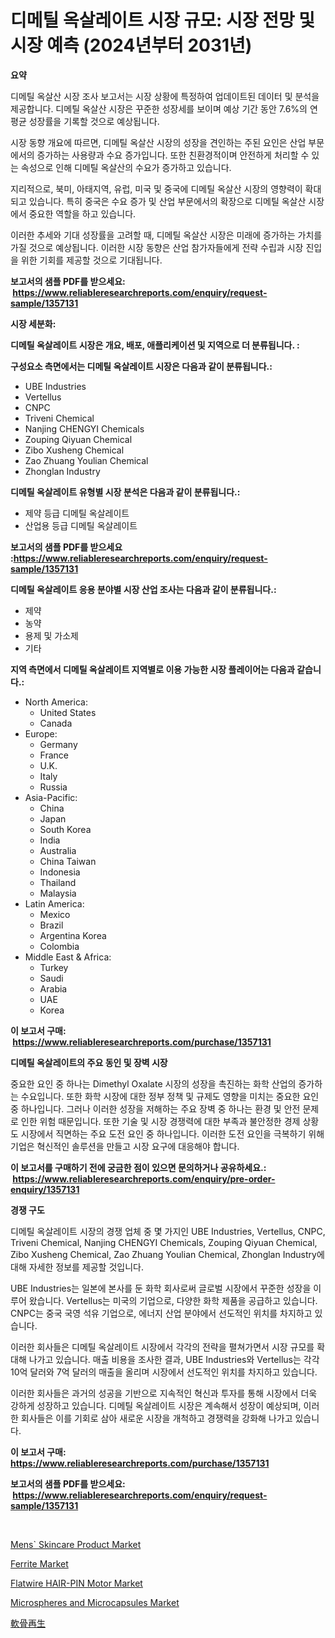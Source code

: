 <p><h1>디메틸 옥살레이트 시장 규모: 시장 전망 및 시장 예측 (2024년부터 2031년)</h1></p><p><strong>요약</strong></p>
<p><p>디메틸 옥살산 시장 조사 보고서는 시장 상황에 특정하여 업데이트된 데이터 및 분석을 제공합니다. 디메틸 옥살산 시장은 꾸준한 성장세를 보이며 예상 기간 동안 7.6%의 연평균 성장률을 기록할 것으로 예상됩니다.</p><p>시장 동향 개요에 따르면, 디메틸 옥살산 시장의 성장을 견인하는 주된 요인은 산업 부문에서의 증가하는 사용량과 수요 증가입니다. 또한 친환경적이며 안전하게 처리할 수 있는 속성으로 인해 디메틸 옥살산의 수요가 증가하고 있습니다.</p><p>지리적으로, 북미, 아태지역, 유럽, 미국 및 중국에 디메틸 옥살산 시장의 영향력이 확대되고 있습니다. 특히 중국은 수요 증가 및 산업 부문에서의 확장으로 디메틸 옥살산 시장에서 중요한 역할을 하고 있습니다.</p><p>이러한 추세와 기대 성장률을 고려할 때, 디메틸 옥살산 시장은 미래에 증가하는 가치를 가질 것으로 예상됩니다. 이러한 시장 동향은 산업 참가자들에게 전략 수립과 시장 진입을 위한 기회를 제공할 것으로 기대됩니다.</p></p>
<p><strong>보고서의 샘플 PDF를 받으세요: &nbsp;<a href="https://www.reliableresearchreports.com/enquiry/request-sample/1357131">https://www.reliableresearchreports.com/enquiry/request-sample/1357131</a></strong></p>
<p><strong>시장 세분화:</strong></p>
<p><strong> 디메틸 옥살레이트 시장은 개요, 배포, 애플리케이션 및 지역으로 더 분류됩니다. :</strong></p>
<p><strong>구성요소 측면에서는 디메틸 옥살레이트 시장은 다음과 같이 분류됩니다.:</strong></p>
<p><ul><li>UBE Industries</li><li>Vertellus</li><li>CNPC</li><li>Triveni Chemical</li><li>Nanjing CHENGYI Chemicals</li><li>Zouping Qiyuan Chemical</li><li>Zibo Xusheng Chemical</li><li>Zao Zhuang Youlian Chemical</li><li>Zhonglan Industry</li></ul></p>
<p><strong> 디메틸 옥살레이트 유형별 시장 분석은 다음과 같이 분류됩니다.:</strong></p>
<p><ul><li>제약 등급 디메틸 옥살레이트</li><li>산업용 등급 디메틸 옥살레이트</li></ul></p>
<p><strong>보고서의 샘플 PDF를 받으세요 :<a href="https://www.reliableresearchreports.com/enquiry/request-sample/1357131">https://www.reliableresearchreports.com/enquiry/request-sample/1357131</a></strong></p>
<p><strong> 디메틸 옥살레이트 응용 분야별 시장 산업 조사는 다음과 같이 분류됩니다.:</strong></p>
<p><ul><li>제약</li><li>농약</li><li>용제 및 가소제</li><li>기타</li></ul></p>
<p><strong>지역 측면에서 디메틸 옥살레이트 지역별로 이용 가능한 시장 플레이어는 다음과 같습니다.:</strong></p>
<p><ul>
    <li>
        North America:
        <ul>
            <li>United States</li>
            <li>Canada</li>
        </ul>
    </li>
    <li>
        Europe:
        <ul>
            <li>Germany</li>
            <li>France</li>
            <li>U.K.</li>
            <li>Italy</li>
            <li>Russia</li>
        </ul>
    </li>
    <li>
        Asia-Pacific:
        <ul>
            <li>China</li>
            <li>Japan</li>
            <li>South Korea</li>
            <li>India</li>
            <li>Australia</li>
            <li>China Taiwan</li>
            <li>Indonesia</li>
            <li>Thailand</li>
            <li>Malaysia</li>
        </ul>
    </li>
    <li>
        Latin America:
        <ul>
            <li>Mexico</li>
            <li>Brazil</li>
            <li>Argentina Korea</li>
            <li>Colombia</li>
        </ul>
    </li>
    <li>
        Middle East & Africa:
        <ul>
            <li>Turkey</li>
            <li>Saudi</li>
            <li>Arabia</li>
            <li>UAE</li>
            <li>Korea</li>
        </ul>
    </li>
    </ul></p>
<p><strong>이 보고서 구매: &nbsp;<a href="https://www.reliableresearchreports.com/purchase/1357131">https://www.reliableresearchreports.com/purchase/1357131</a></strong></p>
<p><strong>디메틸 옥살레이트의 주요 동인 및 장벽 시장</strong></p>
<p><p>중요한 요인 중 하나는 Dimethyl Oxalate 시장의 성장을 촉진하는 화학 산업의 증가하는 수요입니다. 또한 화학 시장에 대한 정부 정책 및 규제도 영향을 미치는 중요한 요인 중 하나입니다. 그러나 이러한 성장을 저해하는 주요 장벽 중 하나는 환경 및 안전 문제로 인한 위험 때문입니다. 또한 기술 및 시장 경쟁력에 대한 부족과 불안정한 경제 상황도 시장에서 직면하는 주요 도전 요인 중 하나입니다. 이러한 도전 요인을 극복하기 위해 기업은 혁신적인 솔루션을 만들고 시장 요구에 대응해야 합니다.</p></p>
<p><strong>이 보고서를 구매하기 전에 궁금한 점이 있으면 문의하거나 공유하세요.: &nbsp;<a href="https://www.reliableresearchreports.com/enquiry/pre-order-enquiry/1357131">https://www.reliableresearchreports.com/enquiry/pre-order-enquiry/1357131</a></strong></p>
<p><strong>경쟁 구도</strong></p>
<p><p>디메틸 옥살레이트 시장의 경쟁 업체 중 몇 가지인 UBE Industries, Vertellus, CNPC, Triveni Chemical, Nanjing CHENGYI Chemicals, Zouping Qiyuan Chemical, Zibo Xusheng Chemical, Zao Zhuang Youlian Chemical, Zhonglan Industry에 대해 자세한 정보를 제공할 것입니다. </p><p>UBE Industries는 일본에 본사를 둔 화학 회사로써 글로벌 시장에서 꾸준한 성장을 이루어 왔습니다. Vertellus는 미국의 기업으로, 다양한 화학 제품을 공급하고 있습니다. CNPC는 중국 국영 석유 기업으로, 에너지 산업 분야에서 선도적인 위치를 차지하고 있습니다.</p><p>이러한 회사들은 디메틸 옥살레이트 시장에서 각각의 전략을 펼쳐가면서 시장 규모를 확대해 나가고 있습니다. 매출 비용을 조사한 결과, UBE Industries와 Vertellus는 각각 10억 달러와 7억 달러의 매출을 올리며 시장에서 선도적인 위치를 차지하고 있습니다.</p><p>이러한 회사들은 과거의 성공을 기반으로 지속적인 혁신과 투자를 통해 시장에서 더욱 강하게 성장하고 있습니다. 디메틸 옥살레이트 시장은 계속해서 성장이 예상되며, 이러한 회사들은 이를 기회로 삼아 새로운 시장을 개척하고 경쟁력을 강화해 나가고 있습니다.</p></p>
<p><strong>이 보고서 구매: &nbsp; <a href="https://www.reliableresearchreports.com/purchase/1357131">https://www.reliableresearchreports.com/purchase/1357131</a></strong></p>
<p><strong>보고서의 샘플 PDF를 받으세요: &nbsp;<a href="https://www.reliableresearchreports.com/enquiry/request-sample/1357131">https://www.reliableresearchreports.com/enquiry/request-sample/1357131</a></strong><strong></strong></p>
<p>&nbsp;</p>
<p><p><a href="https://issuu.com/reportprime-2/docs/mens-skincare-product-market-size-2_e5d581adc6a9b3">Mens` Skincare Product Market</a></p><p><a href="https://github.com/rahu1506/Market-Research-Report-List-3/blob/main/ferrite-market.md">Ferrite Market</a></p><p><a href="https://view.publitas.com/reportprime-1/insights-into-flatwire-hair-pin-motor-market-size-analysing-market-share-trends-and-growth-from-2024-to-2031/">Flatwire HAIR-PIN Motor Market</a></p><p><a href="https://github.com/juniordelafrance/Market-Research-Report-List-2/blob/main/microspheres-and-microcapsules-market.md">Microspheres and Microcapsules Market</a></p><p><a href="https://medium.com/@harmonybogan1944/%E8%BB%9F%E9%AA%A8%E5%86%8D%E7%94%9F%E5%B8%82%E5%A0%B4%E3%81%AE%E6%B4%9E%E5%AF%9F-%E5%B8%82%E5%A0%B4%E5%8B%95%E5%90%91-%E6%88%90%E9%95%B7-2024%E5%B9%B4%E3%81%8B%E3%82%892031%E5%B9%B4%E3%81%BE%E3%81%A7%E3%81%AE%E4%BA%88%E6%B8%AC-53a0e06bb9ad">軟骨再生</a></p></p>